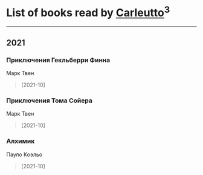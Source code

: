 # List of books read by [Carleutto](https://plus.google.com/u/0/118270319028469737508/)<sup>3</sup>
---

## 2021

### Приключения Гекльберри Финна
Марк Твен
> [2021-10] 


### Приключения Тома Сойера
Марк Твен
> [2021-10] 


### Алхимик
Пауло Коэльо
> [2021-10] 



